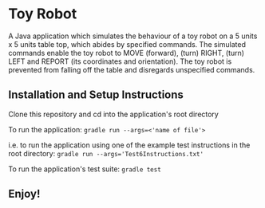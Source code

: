 # Toy Robot

A Java application which simulates the behaviour of a toy robot on a 5 units x 5 units table top, which abides by specified commands. The simulated commands enable the toy robot to MOVE (forward), (turn) RIGHT, (turn) LEFT and REPORT (its coordinates and orientation). The toy robot is prevented from falling off the table and disregards unspecified commands. 

## Installation and Setup Instructions

Clone this repository and cd into the application's root directory

To run the application:
`gradle run --args=<'name of file'>`

i.e. to run the application using one of the example test instructions in the root directory:
`gradle run --args='Test6Instructions.txt'`

To run the application's test suite:
`gradle test`

## Enjoy!
